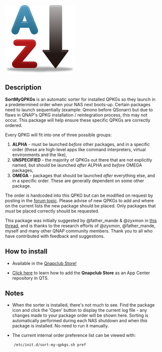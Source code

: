 ![icon](images/sort-my-qpkgs-cs.png) 

## Description

**SortMyQPKGs** is an automatic sorter for installed QPKGs so they launch in a predetermined order when your NAS next boots-up. Certain packages need to launch sequentially (example: Qmono before QSonarr) but due to flaws in QNAP's QPKG installation / reintegration process, this may not occur. This package will help ensure these specific QPKGs are correctly ordered.

Every QPKG will fit into one of three possible groups:

1. **ALPHA** - must be launched *before* other packages, and in a specific order (these are high-level apps like command interpreters, virtual environments and the like),
2. **UNSPECIFIED** - the majority of QPKGs out there that are not explicitly named, but should be launched *after* ALPHA and *before* OMEGA packages,
3. **OMEGA** - packages that should be launched *after* everything else, and in a specific order. These are generally dependent on some other package.

The order is hardcoded into this QPKG but can be modified on request by posting in the [forum topic](https://forum.qnap.com/viewtopic.php?f=320&t=133132). Please advise of new QPKGs to add and where on the current lists the new package should be placed. Only packages that *must* be placed correctly should be requested.

This package was initially suggested by @father_mande & @zyxmon in [this thread](https://forum.qnap.com/viewtopic.php?f=351&t=130320), and is thanks to the research efforts of @zyxmon, @father_mande, myself and many other QNAP community members. Thank you to all who have contributed with feedback and suggestions.

## How to install

- Available in the [Qnapclub Store!](https://qnapclub.eu/en/qpkg/508)

- [Click here](https://qnapclub.eu/en/howto/1) to learn how to add the **Qnapclub Store** as an App Center repository in QTS.


## Notes

- When the sorter is installed, there's not much to see. Find the package icon and click the 'Open' button to display the current log file - any changes made to your package order will be shown here. Sorting is automatically performed during each NAS shutdown and when *this* package is installed. No need to run it manually.

- The current internal order preference list can be viewed with:

```
    /etc/init.d/sort-my-qpkgs.sh pref
```
